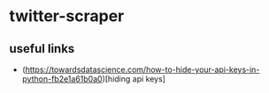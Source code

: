 # twitter-scraper

## useful links 

- (https://towardsdatascience.com/how-to-hide-your-api-keys-in-python-fb2e1a61b0a0)[hiding api keys]
